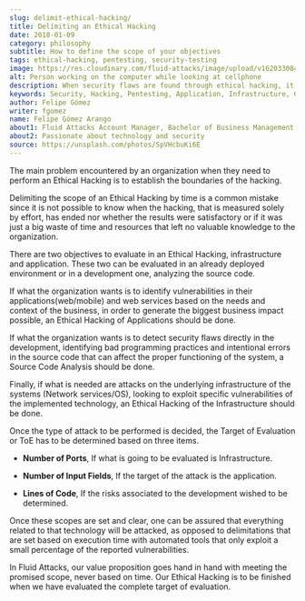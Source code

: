 ```yaml
---
slug: delimit-ethical-hacking/
title: Delimiting an Ethical Hacking
date: 2018-01-09
category: philosophy
subtitle: How to define the scope of your objectives
tags: ethical-hacking, pentesting, security-testing
image: https://res.cloudinary.com/fluid-attacks/image/upload/v1620330847/blog/delimit-ethical-hacking/cover_l6krrp.webp
alt: Person working on the computer while looking at cellphone
description: When security flaws are found through ethical hacking, it is important to delimit the objectives' scope. Here we will talk about it.
keywords: Security, Hacking, Pentesting, Application, Infrastructure, Code, Ethical Hacking
author: Felipe Gómez
writer: fgomez
name: Felipe Gómez Arango
about1: Fluid Attacks Account Manager, Bachelor of Business Management
about2: Passionate about technology and security
source: https://unsplash.com/photos/SpVHcbuKi6E
---
```


The main problem encountered by an organization when they need to
perform an Ethical Hacking is to establish the boundaries of the
hacking.

Delimiting the scope of an Ethical Hacking by time is a common mistake
since it is not possible to know when the hacking, that is measured
solely by effort, has ended nor whether the results were satisfactory or
if it was just a big waste of time and resources that left no valuable
knowledge to the organization.

There are two objectives to evaluate in an Ethical Hacking,
infrastructure and application. These two can be evaluated in an already
deployed environment or in a development one, analyzing the source code.

If what the organization wants is to identify vulnerabilities in their
applications(web/mobile) and web services based on the needs and context
of the business, in order to generate the biggest business impact
possible, an Ethical Hacking of Applications should be done.

If what the organization wants is to detect security flaws directly in
the development, identifying bad programming practices and intentional
errors in the source code that can affect the proper functioning of the
system, a Source Code Analysis should be done.

Finally, if what is needed are attacks on the underlying infrastructure
of the systems (Network services/OS), looking to exploit specific
vulnerabilities of the implemented technology, an Ethical Hacking of the
Infrastructure should be done.

Once the type of attack to be performed is decided, the Target of
Evaluation or ToE has to be determined based on three items.

- **Number of Ports**, If what is going to be evaluated is
  Infrastructure.

- **Number of Input Fields**, If the target of the attack is the
  application.

- **Lines of Code**, If the risks associated to the development wished
  to be determined.

Once these scopes are set and clear, one can be assured that everything
related to that technology will be attacked, as opposed to delimitations
that are set based on execution time with automated tools that only
exploit a small percentage of the reported vulnerabilities.

In Fluid Attacks, our value proposition goes hand in hand with meeting
the promised scope, never based on time. Our Ethical Hacking is to be
finished when we have evaluated the complete target of evaluation.
